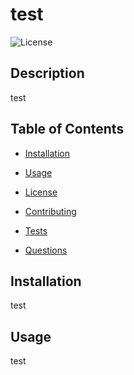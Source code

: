 # test
  ![License](https://img.shields.io/badge/license-APACHE_2.0-green.svg)

  ## Description

test

## Table of Contents 

* [Installation](#installation)

* [Usage](#usage)

* [License](#license)


* [Contributing](#contributing)

* [Tests](#tests)

* [Questions](#questions)

## Installation

test

## Usage

test

